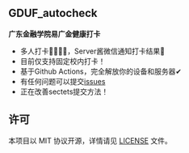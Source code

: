 ## GDUF_autocheck

**广东金融学院易广金健康打卡**
- 多人打卡👨‍👩‍👧‍👧，Server酱微信通知打卡结果💬
- 目前仅支持固定校内打卡！
- 基于Github Actions，完全解放你的设备和服务器✔
- 有任何问题可以提交[issues](https://github.com/feizao67/GDUF_autocheck/issues/new)  
- 正在改善sectets提交方法！

## 许可
本项目以 MIT 协议开源，详情请见 [LICENSE](LICENSE) 文件。
